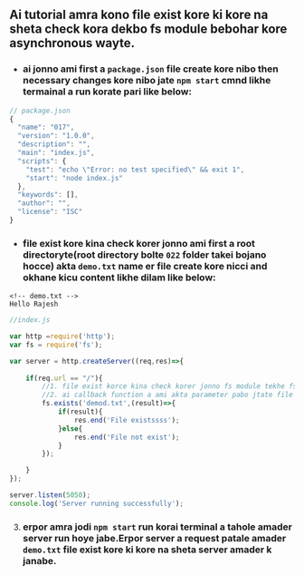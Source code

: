 ## **Ai tutorial amra kono file exist kore ki kore na sheta check kora dekbo fs module bebohar kore asynchronous wayte.**
- ### ai jonno ami first a `package.json` file create kore nibo then necessary changes kore nibo jate `npm start` cmnd likhe termainal a run korate pari like below:
```javascript
// package.json
{
  "name": "017",
  "version": "1.0.0",
  "description": "",
  "main": "index.js",
  "scripts": {
    "test": "echo \"Error: no test specified\" && exit 1",
    "start": "node index.js"
  },
  "keywords": [],
  "author": "",
  "license": "ISC"
}
```

- ### file exist kore kina check korer jonno ami first a root directoryte(root directory bolte `022` folder takei bojano hocce) akta `demo.txt` name er file create kore nicci and okhane kicu content likhe dilam like below:
```text
<!-- demo.txt -->
Hello Rajesh

```

```javascript
//index.js

var http =require('http');
var fs = require('fs');

var server = http.createServer((req,res)=>{
    
    if(req.url == "/"){
        //1. file exist korce kina check korer jonno fs module tekhe fs.exists() method k  call korbo.Then J file ta exist kore kina check korte cacci shetar file path ta diye dibo as parameter hishebe. Er por ami akta callback diye dibo as it is asynchronous way.
        //2. ai callback function a ami akta parameter pabo jtate file jodi exist kore tahole tar value true hobe and exist na korle fasle hobe. 
        fs.exists('demod.txt',(result)=>{
            if(result){
                res.end('File existssss');
            }else{
                res.end('File not exist');
            }
        });

    }
});

server.listen(5050);
console.log('Server running successfully');
```
3. ### erpor amra jodi `npm start` run korai terminal a tahole amader server run hoye jabe.Erpor server a request patale amader `demo.txt` file exist kore ki kore na sheta server amader k janabe.
